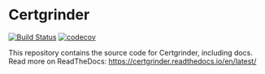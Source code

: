 # Certgrinder

[![Build Status](https://travis-ci.org/tykling/certgrinder.svg?branch=master)](https://travis-ci.org/tykling/certgrinder)
[![codecov](https://codecov.io/gh/tykling/certgrinder/branch/master/graph/badge.svg)](https://codecov.io/gh/tykling/certgrinder)

This repository contains the source code for Certgrinder, including docs. Read more on ReadTheDocs: https://certgrinder.readthedocs.io/en/latest/

